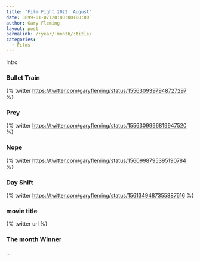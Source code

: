 ```yaml
---
title: "Film Fight 2022: August"
date: 3899-01-07T20:00:00+00:00
author: Gary Fleming
layout: post
permalink: /:year/:month/:title/
categories:
  - Films
---
```


Intro

### Bullet Train

{% twitter https://twitter.com/garyfleming/status/1556309397948727297 %}

### Prey

{% twitter https://twitter.com/garyfleming/status/1556309996819947520 %}

### Nope

{% twitter https://twitter.com/garyfleming/status/1560998795395190784 %}

### Day Shift

{% twitter https://twitter.com/garyfleming/status/1561349487355887616 %}

### movie title

{% twitter url %}


### The month Winner

...
